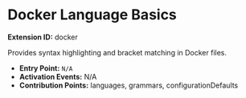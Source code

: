 # Docker Language Basics

**Extension ID:** docker

Provides syntax highlighting and bracket matching in Docker files.

* **Entry Point:** `N/A`
* **Activation Events:** N/A
* **Contribution Points:** languages, grammars, configurationDefaults
